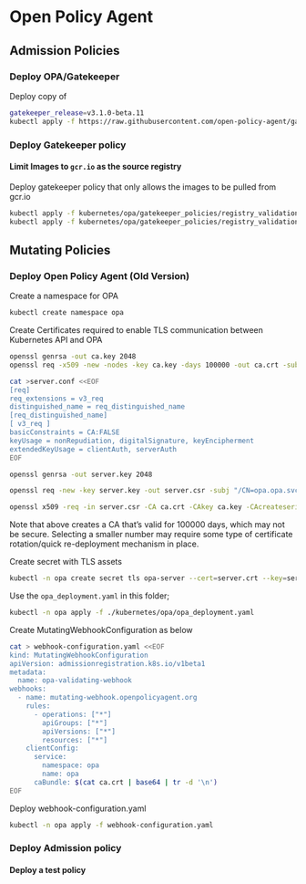 # Open Policy Agent 

## Admission Policies

### Deploy OPA/Gatekeeper

Deploy copy of 

```sh
gatekeeper_release=v3.1.0-beta.11
kubectl apply -f https://raw.githubusercontent.com/open-policy-agent/gatekeeper/${gatekeeper_release}/deploy/gatekeeper.yaml
```

### Deploy Gatekeeper policy

#### Limit Images to `gcr.io` as the source registry

Deploy gatekeeper policy that only allows the images to be pulled from gcr.io

```sh
kubectl apply -f kubernetes/opa/gatekeeper_policies/registry_validation_template.yaml
kubectl apply -f kubernetes/opa/gatekeeper_policies/registry_validation_constrain.yaml
```

## Mutating Policies

### Deploy Open Policy Agent (Old Version)

Create a namespace for OPA

```sh
kubectl create namespace opa
```

Create Certificates required to enable TLS communication between Kubernetes API and OPA

```sh
openssl genrsa -out ca.key 2048
openssl req -x509 -new -nodes -key ca.key -days 100000 -out ca.crt -subj "/CN=admission_ca"

cat >server.conf <<EOF
[req]
req_extensions = v3_req
distinguished_name = req_distinguished_name
[req_distinguished_name]
[ v3_req ]
basicConstraints = CA:FALSE
keyUsage = nonRepudiation, digitalSignature, keyEncipherment
extendedKeyUsage = clientAuth, serverAuth
EOF

openssl genrsa -out server.key 2048

openssl req -new -key server.key -out server.csr -subj "/CN=opa.opa.svc" -config server.conf

openssl x509 -req -in server.csr -CA ca.crt -CAkey ca.key -CAcreateserial -out server.crt -days 100000 -extensions v3_req -extfile server.conf
```

Note that above creates a CA that’s valid for 100000 days, which may not be secure. Selecting a smaller number may require some type of certificate rotation/quick re-deployment mechanism in place.

Create secret with TLS assets

```sh
kubectl -n opa create secret tls opa-server --cert=server.crt --key=server.key
```

Use the `opa_deployment.yaml` in this folder;
```sh
kubectl -n opa apply -f ./kubernetes/opa/opa_deployment.yaml
```

Create MutatingWebhookConfiguration as below

```sh
cat > webhook-configuration.yaml <<EOF
kind: MutatingWebhookConfiguration
apiVersion: admissionregistration.k8s.io/v1beta1
metadata:
  name: opa-validating-webhook
webhooks:
  - name: mutating-webhook.openpolicyagent.org
    rules:
      - operations: ["*"]
        apiGroups: ["*"]
        apiVersions: ["*"]
        resources: ["*"]
    clientConfig:
      service:
        namespace: opa
        name: opa
      caBundle: $(cat ca.crt | base64 | tr -d '\n')
EOF
```

Deploy webhook-configuration.yaml
```sh
kubectl -n opa apply -f webhook-configuration.yaml
```

### Deploy Admission policy

#### Deploy a test policy


